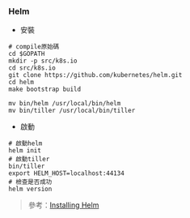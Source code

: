 ### Helm

* 安裝

```
# compile原始碼
cd $GOPATH
mkdir -p src/k8s.io
cd src/k8s.io
git clone https://github.com/kubernetes/helm.git
cd helm
make bootstrap build

mv bin/helm /usr/local/bin/helm
mv bin/tiller /usr/local/bin/tiller
```

* 啟動

```
# 啟動helm
helm init 
# 啟動tiller
bin/tiller
export HELM_HOST=localhost:44134
# 檢查是否成功
helm version
```

> 參考：[Installing Helm](https://github.com/kubernetes/helm/blob/master/docs/install.md#installing-helm)

